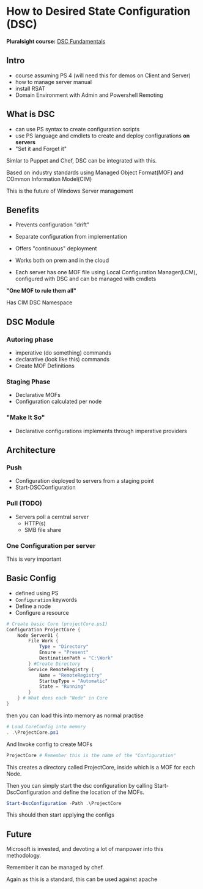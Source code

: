 # How to Desired State Configuration (DSC)

**Pluralsight course:** [DSC Fundamentals](https://app.pluralsight.com/library/courses/powershell-desired-state-configuration-fundamentals/table-of-contents)

## Intro

- course assuming PS 4 (will need this for demos on Client and Server)
- how to manage server manual
- install RSAT
- Domain Environment with Admin and Powershell Remoting

## What is DSC

- can use PS syntax to create configuration scripts
- use PS language and cmdlets to create and deploy configurations **on servers**
- "Set it and Forget it"

Simlar to Puppet and Chef, DSC can be integrated with this.

Based on industry standards using Managed Object Format(MOF) and COmmon Information Model(CIM)

This is the future of Windows Server management

## Benefits

- Prevents configuration "drift"
- Separate configuration from implementation
- Offers "continuous" deployment
- Works both on prem and in the cloud

- Each server has one MOF file using Local Configuration Manager(LCM), configured with DSC and can be managed with cmdlets

**"One MOF to rule them all"**

Has CIM DSC Namespace

## DSC Module

### Autoring phase

- imperative (do something) commands
- declarative (look like this) commands
- Create MOF Definitions

### Staging Phase

- Declarative MOFs
- Configuration calculated per node


### "Make It So"

- Declarative configurations implements through imperative providers

## Architecture

### Push

- Configuration deployed to servers from a staging point
- Start-DSCConfiguration

### Pull (TODO)

- Servers poll a cerntral server
    - HTTP(s)
    - SMB file share

### One Configuration per server

This is very important

## Basic Config

- defined using PS
- `Configuration` keywords
- Define a node
- Configure a resource

```powershell
# Create basic Core (projectCore.ps1)
Configuration ProjectCore {
    Node Server01 {
        File Work {
            Type = "Directory"
            Ensure = "Present"
            DestinationPath = "C:\Work"
        } #Create Directory
        Service RemoteRegistry {
            Name = "RemoteRegistry"
            StartupType = "Automatic"
            State = "Running"
        }
    } # What does each "Node" in Core
}
```

then you can load this into memory as normal practise

```powershell
# Load CoreConfig into memory
. .\ProjectCore.ps1
```

And  Invoke config to create MOFs

```powershell
ProjectCore # Remember this is the name of the "Configuration"
```
This creates a directory called ProjectCore, inside which is a MOF for each Node.

Then you can simply start the dsc configuration by calling Start-DscConfiguration and define the location of the MOFs.

```powershell
Start-DscConfiguration -Path .\ProjectCore
```

This should then start applying the configs

## Future

Microsoft is invested, and devoting a lot of manpower into this methodology.

Remember it can be managed by chef.

Again as this is a standard, this can be used against apache